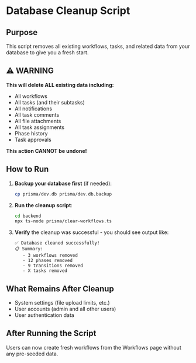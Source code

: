 # Database Cleanup Script

## Purpose
This script removes all existing workflows, tasks, and related data from your database to give you a fresh start.

## ⚠️ WARNING
**This will delete ALL existing data including:**
- All workflows
- All tasks (and their subtasks)
- All notifications
- All task comments
- All file attachments
- All task assignments
- Phase history
- Task approvals

**This action CANNOT be undone!**

## How to Run

1. **Backup your database first** (if needed):
   ```bash
   cp prisma/dev.db prisma/dev.db.backup
   ```

2. **Run the cleanup script**:
   ```bash
   cd backend
   npx ts-node prisma/clear-workflows.ts
   ```

3. **Verify** the cleanup was successful - you should see output like:
   ```
   ✅ Database cleaned successfully!
   📋 Summary:
      - 3 workflows removed
      - 12 phases removed
      - 9 transitions removed
      - X tasks removed
   ```

## What Remains After Cleanup
- System settings (file upload limits, etc.)
- User accounts (admin and all other users)
- User authentication data

## After Running the Script
Users can now create fresh workflows from the Workflows page without any pre-seeded data.

